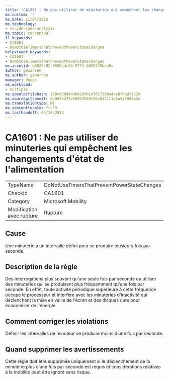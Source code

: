 ```yaml
---
title: 'CA1601 : Ne pas utiliser de minuteries qui empêchent les changements d’état d’alimentation | Documents Microsoft'
ms.custom: ''
ms.date: 11/04/2016
ms.technology:
- vs-ide-code-analysis
ms.topic: conceptual
f1_keywords:
- CA1601
- DoNotUseTimersThatPreventPowerStateChanges
helpviewer_keywords:
- CA1601
- DoNotUseTimersThatPreventPowerStateChanges
ms.assetid: b8028c92-0696-4c54-9773-0028f29bda9a
author: gewarren
ms.author: gewarren
manager: douge
ms.workload:
- multiple
ms.openlocfilehash: 270c030d4d4b829fb1e7d17308a4ae6f0ad17539
ms.sourcegitcommit: 6a9d5bd75e50947659fd6c837111a6a547884e2a
ms.translationtype: MT
ms.contentlocale: fr-FR
ms.lasthandoff: 04/16/2018
---
```

# <a name="ca1601-do-not-use-timers-that-prevent-power-state-changes"></a>CA1601 : Ne pas utiliser de minuteries qui empêchent les changements d'état de l'alimentation
|||  
|-|-|  
|TypeName|DoNotUseTimersThatPreventPowerStateChanges|  
|CheckId|CA1601|  
|Category|Microsoft.Mobility|  
|Modification avec rupture|Rupture|  
  
## <a name="cause"></a>Cause  
 Une minuterie a un intervalle défini pour se produire plusieurs fois par seconde.  
  
## <a name="rule-description"></a>Description de la règle  
 Des interrogations plus souvent qu’une seule fois par seconde ou utiliser des minuteries qui se produisent plus fréquemment qu’une fois par seconde. En effet, toute activité périodique supérieure à cette fréquence occupe le processeur et interfère avec les minuteries d'inactivité qui déclenchent la mise en veille de l'écran et des disques durs pour économiser de l'énergie.  
  
## <a name="how-to-fix-violations"></a>Comment corriger les violations  
 Définir les intervalles de minuteur se produire moins d’une fois par seconde.  
  
## <a name="when-to-suppress-warnings"></a>Quand supprimer les avertissements  
 Cette règle doit être supprimée uniquement si le déclenchement de la minuterie plus d’une fois par seconde est requis et considérations relatives à la mobilité peut être ignoré sans risque.